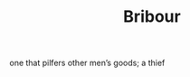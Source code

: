 ---
title: Bribour
letter: B
permalink: "/definitions/bld-bribour.html"
body: one that pilfers other men’s goods; a thief
published_at: '2018-07-07'
source: Black's Law Dictionary 2nd Ed (1910)
layout: post
---